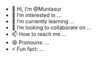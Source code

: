 - 👋 Hi, I’m @Muntasur
- 👀 I’m interested in ...
- 🌱 I’m currently learning ...
- 💞️ I’m looking to collaborate on ...
- 📫 How to reach me ...
- 😄 Pronouns: ...
- ⚡ Fun fact: ...

<!---
Muntasur/Muntasur is a ✨ special ✨ repository because its `README.md` (this file) appears on your GitHub profile.
You can click the Preview link to take a look at your changes.
--->
